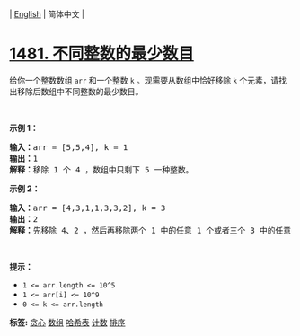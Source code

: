 | [English](README_EN.md) | 简体中文 |

# [1481. 不同整数的最少数目](https://leetcode.cn/problems/least-number-of-unique-integers-after-k-removals)
<p>给你一个整数数组 <code>arr</code> 和一个整数 <code>k</code> 。现需要从数组中恰好移除 <code>k</code> 个元素，请找出移除后数组中不同整数的最少数目。</p>

<ol>
</ol>

<p>&nbsp;</p>

<p><strong>示例 1：</strong></p>

<pre><strong>输入：</strong>arr = [5,5,4], k = 1
<strong>输出：</strong>1
<strong>解释：</strong>移除 1 个 4 ，数组中只剩下 5 一种整数。
</pre>

<p><strong>示例 2：</strong></p>

<pre><strong>输入：</strong>arr = [4,3,1,1,3,3,2], k = 3
<strong>输出：</strong>2
<strong>解释：</strong>先移除 4、2 ，然后再移除两个 1 中的任意 1 个或者三个 3 中的任意 1 个，最后剩下 1 和 3 两种整数。</pre>

<p>&nbsp;</p>

<p><strong>提示：</strong></p>

<ul>
	<li><code>1 &lt;= arr.length&nbsp;&lt;= 10^5</code></li>
	<li><code>1 &lt;= arr[i] &lt;= 10^9</code></li>
	<li><code>0 &lt;= k&nbsp;&lt;= arr.length</code></li>
</ul>

**标签:**  [贪心](https://leetcode.cn/tag/greedy) [数组](https://leetcode.cn/tag/array) [哈希表](https://leetcode.cn/tag/hash-table) [计数](https://leetcode.cn/tag/counting) [排序](https://leetcode.cn/tag/sorting) 